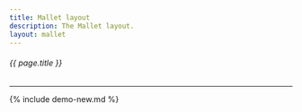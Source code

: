 ```yaml
---
title: Mallet layout
description: The Mallet layout.
layout: mallet
---
```

###### _{{ page.title }}_
---

{% include demo-new.md %}